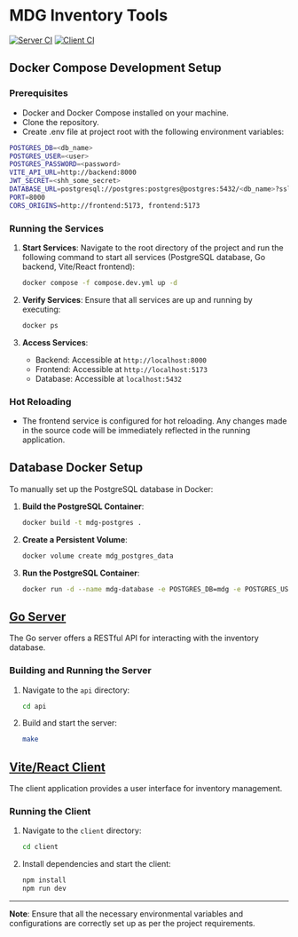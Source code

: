 # MDG Inventory Tools

[![Server CI](https://github.com/lf-hernandez/mdg-inventory-tools/actions/workflows/go.yml/badge.svg)](https://github.com/lf-hernandez/mdg-inventory-tools/actions/workflows/go.yml) [![Client CI](https://github.com/lf-hernandez/mdg-inventory-tools/actions/workflows/react.yml/badge.svg)](https://github.com/lf-hernandez/mdg-inventory-tools/actions/workflows/react.yml)

## Docker Compose Development Setup

### Prerequisites

- Docker and Docker Compose installed on your machine.
- Clone the repository.
- Create .env file at project root with the following environment variables:

```bash
POSTGRES_DB=<db_name>
POSTGRES_USER=<user>
POSTGRES_PASSWORD=<password>
VITE_API_URL=http://backend:8000
JWT_SECRET=<shh_some_secret>
DATABASE_URL=postgresql://postgres:postgres@postgres:5432/<db_name>?sslmode=disable
PORT=8000
CORS_ORIGINS=http://frontend:5173, frontend:5173
```

### Running the Services

1. **Start Services**: Navigate to the root directory of the project and run the following command to start all services (PostgreSQL database, Go backend, Vite/React frontend):

   ```bash
   docker compose -f compose.dev.yml up -d
   ```

2. **Verify Services**: Ensure that all services are up and running by executing:

   ```bash
   docker ps
   ```

3. **Access Services**:
   - Backend: Accessible at `http://localhost:8000`
   - Frontend: Accessible at `http://localhost:5173`
   - Database: Accessible at `localhost:5432`

### Hot Reloading

- The frontend service is configured for hot reloading. Any changes made in the source code will be immediately reflected in the running application.

## Database Docker Setup

To manually set up the PostgreSQL database in Docker:

1. **Build the PostgreSQL Container**:

   ```bash
   docker build -t mdg-postgres .
   ```

2. **Create a Persistent Volume**:

   ```bash
   docker volume create mdg_postgres_data
   ```

3. **Run the PostgreSQL Container**:

   ```bash
   docker run -d --name mdg-database -e POSTGRES_DB=mdg -e POSTGRES_USER=postgres -e POSTGRES_PASSWORD=postgres -v mdg_postgres_data:/var/lib/postgresql/data -p 5432:5432 mdg-postgres
   ```

## [Go Server](api)

The Go server offers a RESTful API for interacting with the inventory database.

### Building and Running the Server

1. Navigate to the `api` directory:

   ```bash
   cd api
   ```

2. Build and start the server:

   ```bash
   make
   ```

## [Vite/React Client](client)

The client application provides a user interface for inventory management.

### Running the Client

1. Navigate to the `client` directory:

   ```bash
   cd client
   ```

2. Install dependencies and start the client:

   ```bash
   npm install
   npm run dev
   ```

---

**Note**: Ensure that all the necessary environmental variables and configurations are correctly set up as per the project requirements.
